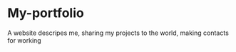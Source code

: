 # My-portfolio
A website descripes me, sharing my projects to the world, making contacts for working
